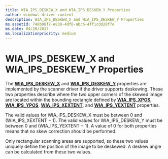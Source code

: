 ```yaml
---
title: WIA_IPS_DESKEW_X and WIA_IPS_DESKEW_Y Properties
author: windows-driver-content
description: WIA_IPS_DESKEW_X and WIA_IPS_DESKEW_Y Properties
ms.assetid: 748b08f7-e838-4df8-abcb-4ff1cdd20f7e
ms.date: 04/20/2017
ms.localizationpriority: medium
---
```


# WIA\_IPS\_DESKEW\_X and WIA\_IPS\_DESKEW\_Y Properties





The [**WIA\_IPS\_DESKEW\_X**](https://msdn.microsoft.com/library/windows/hardware/ff552581) and [**WIA\_IPS\_DESKEW\_Y**](https://msdn.microsoft.com/library/windows/hardware/ff552587) properties are implemented by the scanner driver if the driver supports deskewing. These two properties describe where the two upper corners of the skewed image are located within the bounding rectangle defined by [**WIA\_IPS\_XPOS**](https://msdn.microsoft.com/library/windows/hardware/ff552663), [**WIA\_IPS\_YPOS**](https://msdn.microsoft.com/library/windows/hardware/ff552671), [**WIA\_IPS\_XEXTENT**](https://msdn.microsoft.com/library/windows/hardware/ff552661), and [**WIA\_IPS\_YEXTENT**](https://msdn.microsoft.com/library/windows/hardware/ff552669) properties.

The valid values for WIA\_IPS\_DESKEW\_X must be between 0 and (WIA\_IPS\_XEXTENT − 1). The valid values for WIA\_IPS\_DESKEW\_Y must be between 0 and (WIA\_IPS\_YEXTENT − 1). A value of 0 for both properties means that no skew correction should be performed.

Only rectangular scanning areas are supported, so these two values uniquely define the position of the image to be deskewed. A deskew angle can be calculated from these two values.

 

 





